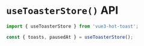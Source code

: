 # `useToasterStore()` API

```jsx
import { useToasterStore } from 'vue3-hot-toast';

const { toasts, pausedAt } = useToasterStore();
```
